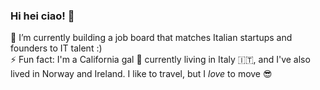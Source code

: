 ### Hi hei ciao! 👋

🌱 I’m currently building a job board that matches Italian startups and founders to IT talent :) <br>
⚡ Fun fact: I'm a California gal :ocean: currently living in Italy :it:, and I've also lived in Norway and Ireland. I like to travel, but I <em>love</em> to move :sunglasses: 


<!--
**sgiori11/sgiori11** is a ✨ _special_ ✨ repository because its `README.md` (this file) appears on your GitHub profile.

Here are some ideas to get you started:

- 🔭 I’m currently working on ...
- 🌱 I’m currently learning ...
- 👯 I’m looking to collaborate on ...
- 🤔 I’m looking for help with ...
- 💬 Ask me about ...
- 📫 How to reach me: ...
- 😄 Pronouns: ...
- ⚡ Fun fact: ...
-->
